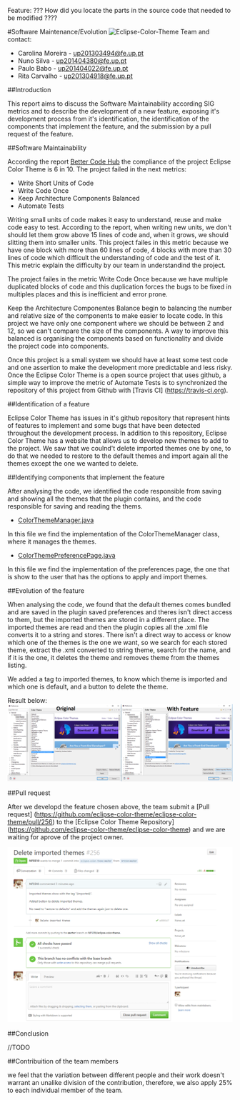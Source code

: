 Feature: ???
How did you locate the parts in the source code that needed to be modified ????

#Software Maintenance/Evolution
![Eclipse-Color-Theme](http://p2.pdt-extensions.org/images/colorthemes/screenshot.png)
Team and contact:
* Carolina Moreira - up201303494@fe.up.pt
* Nuno Silva - up201404380@fe.up.pt
* Paulo Babo - up201404022@fe.up.pt
* Rita Carvalho - up201304918@fe.up.pt

##Introduction

This report aims to discuss the Software Maintainability according SIG metrics and to describe the development of a new feature, exposing it's development process from it's identification, the identification of the components that implement the feature, and the submission by a pull request of the feature.

##Software Maintainability

According the report [Better Code Hub](https://github.com/Miridinia/eclipse-color-theme/blob/master/ESOF-docs/Resources/Better%20Code%20Hub.pdf) the compliance of the project Eclipse Color Theme is 6 in 10. The project failed in the next metrics:

* Write Short Units of Code
* Write Code Once
* Keep Architecture Components Balanced
* Automate Tests

Writing small units of code makes it easy to understand, reuse and make code easy to test. According to the report, when writing new units, we don't should let them grow above 15 lines of code and, when it grows, we should slitting them into smaller units. This project failes in this metric because we have one block with more than 60 lines of code, 4 blocks with more than 30 lines of code which difficult the understanding of code and the test of it. This metric explain the difficulty by our team in understandind the project.

The project failes in the metric Write Code Once because we have multiple duplicated blocks of code and this duplication forces the bugs to be fixed in multiples places and this is inefficient and error prone.

Keep the Architecture Componentes Balance begin to balancing the number and relative size of the components to make easier to locate code. In this project we have only one component where we should be between 2 and 12, so we can't compare the size of the components. A way to improve this balanced is organising the components based on functionality and divide the project code into components.

Once this project is a small system we should have at least some test code and one assertion to make the development more predictable and less risky. Once the Eclipse Color Theme is a open source project that uses github, a simple way to improve the metric of Automate Tests is to synchronized the repository of this project from Github with [Travis CI] (https://travis-ci.org).

##Identification of a feature

Eclipse Color Theme has issues in it's github repository that represent hints of features to implement and some bugs that have been detected throughout the development process. In addition to this repository, Eclipse Color Theme has a website that allows us to develop new themes to add to the project. 
We saw that we coulnd't delete imported themes one by one, to do that we needed to restore to the default themes and import again all the themes except the one we wanted to delete.

##Identifying components that implement the feature

After analysing the code, we identified the code responsible from saving and showing all the themes that the plugin contains, and the code responsible for saving and reading the thems.

- [ColorThemeManager.java](https://github.com/eclipse-color-theme/eclipse-color-theme/blob/master/com.github.eclipsecolortheme/src/com/github/eclipsecolortheme/ColorThemeManager.java)

In this file we find the implementation of the ColorThemeManager class, where it manages the themes. 

- [ColorThemePreferencePage.java](https://github.com/eclipse-color-theme/eclipse-color-theme/blob/master/com.github.eclipsecolortheme/src/com/github/eclipsecolortheme/preferences/ColorThemePreferencePage.java)

In this file we find the implementation of the preferences page, the one that is show to the user that has the options to apply and import themes.


##Evolution of the feature

When analysing the code, we found that the default themes comes bundled and are saved in the plugin saved preferences and theres isn't direct access to them, but the imported themes are stored in a different place.
The imported themes are read and then the plugin copies all the .xml file converts it to a string and stores.
There isn't a direct way to access or know which one of the themes is the one we want, so we search for each stored theme, extract the .xml converted to string theme, search for the name, and if it is the one, it deletes the theme and removes theme from the themes listing. 

We added a tag to imported themes, to know which theme is imported and which one is default, and a button to delete the theme.

Result below:
![Feature](https://github.com/Miridinia/eclipse-color-theme/blob/master/ESOF-docs/Resources/result.png)


##Pull request

After we developd the feature chosen above, the team submit a [Pull request] (https://github.com/eclipse-color-theme/eclipse-color-theme/pull/256) to the [Eclipse Color Theme Repository] (https://github.com/eclipse-color-theme/eclipse-color-theme) and we are waiting for aprove of the project owner.


![PullRequest](https://github.com/Miridinia/eclipse-color-theme/blob/master/ESOF-docs/Resources/pull.png)


##Conclusion

//TODO

##Contribuition of the team members

we feel that the variation between different people and their work doesn't warrant an unalike division of the contribution, therefore, we also apply 25% to each individual member of the team.
